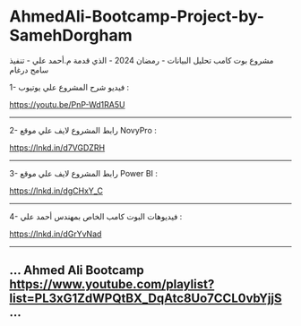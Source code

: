 # AhmedAli-Bootcamp-Project-by-SamehDorgham
مشروع بوت كامب تحليل البيانات - رمضان 2024 - الذي قدمة م.أحمد علي - تنفيذ سامح درغام


1- فيديو شرح المشروع علي يوتيوب :

https://youtu.be/PnP-Wd1RA5U

---------------------------------------------------------------------------

2- رابط المشروع لايف علي موقع NovyPro :

https://lnkd.in/d7VGDZRH

---------------------------------------------------------------------------

3- رابط المشروع لايف علي موقع Power BI :

https://lnkd.in/dgCHxY_C

---------------------------------------------------------------------------

4- فيديوهات البوت كامب الخاص بمهندس أحمد علي :

https://lnkd.in/dGrYvNad

---------------------------------------------------------------------------
...
Ahmed Ali Bootcamp
https://www.youtube.com/playlist?list=PL3xG1ZdWPQtBX_DqAtc8Uo7CCL0vbYjjS
...
---------------------------------------------------------------------------
